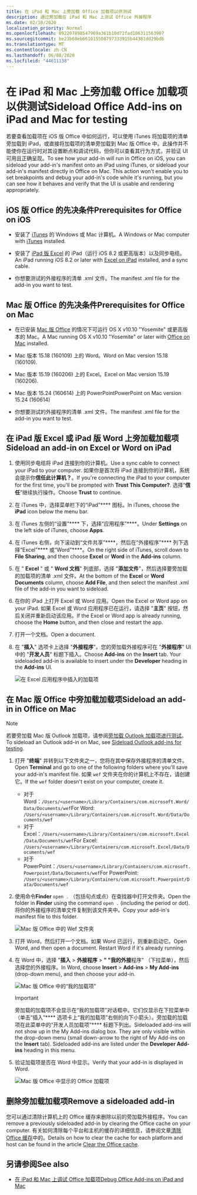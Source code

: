```yaml
---
title: 在 iPad 和 Mac 上旁加载 Office 加载项以供测试
description: 通过旁加载在 iPad 和 Mac 上测试 Office 外接程序
ms.date: 02/18/2020
localization_priority: Normal
ms.openlocfilehash: 092207898547969a361b10d72fad106311563907
ms.sourcegitcommit: be23b68eb661015508797333915b44381dd29bdb
ms.translationtype: MT
ms.contentlocale: zh-CN
ms.lasthandoff: 06/08/2020
ms.locfileid: "44611138"
---
```

# <a name="sideload-office-add-ins-on-ipad-and-mac-for-testing"></a><span data-ttu-id="45ffa-103">在 iPad 和 Mac 上旁加载 Office 加载项以供测试</span><span class="sxs-lookup"><span data-stu-id="45ffa-103">Sideload Office Add-ins on iPad and Mac for testing</span></span>

<span data-ttu-id="45ffa-p101">若要查看加载项在 iOS 版 Office 中如何运行，可以使用 iTunes 将加载项的清单旁加载到 iPad，或直接将加载项的清单旁加载到 Mac 版 Office 中。此操作并不能使你在运行时对其设置断点和调试代码，但你可以查看其行为方式，并验证 UI 可用且正确呈现。</span><span class="sxs-lookup"><span data-stu-id="45ffa-p101">To see how your add-in will run in Office on iOS, you can sideload your add-in's manifest onto an iPad using iTunes, or sideload your add-in's manifest directly in Office on Mac. This action won't enable you to set breakpoints and debug your add-in's code while it's running, but you can see how it behaves and verify that the UI is usable and rendering appropriately.</span></span>

## <a name="prerequisites-for-office-on-ios"></a><span data-ttu-id="45ffa-106">iOS 版 Office 的先决条件</span><span class="sxs-lookup"><span data-stu-id="45ffa-106">Prerequisites for Office on iOS</span></span>

- <span data-ttu-id="45ffa-107">安装了 [iTunes](https://www.apple.com/itunes/download/) 的 Windows 或 Mac 计算机。</span><span class="sxs-lookup"><span data-stu-id="45ffa-107">A Windows or Mac computer with [iTunes](https://www.apple.com/itunes/download/) installed.</span></span>

- <span data-ttu-id="45ffa-108">安装了 [iPad 版 Excel](https://itunes.apple.com/us/app/microsoft-excel/id586683407?mt=8) 的 iPad（运行 iOS 8.2 或更高版本）以及同步电缆。</span><span class="sxs-lookup"><span data-stu-id="45ffa-108">An iPad running iOS 8.2 or later with [Excel on iPad](https://itunes.apple.com/us/app/microsoft-excel/id586683407?mt=8) installed, and a sync cable.</span></span>

- <span data-ttu-id="45ffa-109">你想要测试的外接程序的清单 .xml 文件。</span><span class="sxs-lookup"><span data-stu-id="45ffa-109">The manifest .xml file for the add-in you want to test.</span></span>

## <a name="prerequisites-for-office-on-mac"></a><span data-ttu-id="45ffa-110">Mac 版 Office 的先决条件</span><span class="sxs-lookup"><span data-stu-id="45ffa-110">Prerequisites for Office on Mac</span></span>

- <span data-ttu-id="45ffa-111">在已安装 [Mac 版 Office](https://products.office.com/buy/compare-microsoft-office-products?tab=omac) 的情况下可运行 OS X v10.10 "Yosemite" 或更高版本的 Mac。</span><span class="sxs-lookup"><span data-stu-id="45ffa-111">A Mac running OS X v10.10 "Yosemite" or later with [Office on Mac](https://products.office.com/buy/compare-microsoft-office-products?tab=omac) installed.</span></span>

- <span data-ttu-id="45ffa-112">Mac 版本 15.18 (160109) 上的 Word。</span><span class="sxs-lookup"><span data-stu-id="45ffa-112">Word on Mac version 15.18 (160109).</span></span>

- <span data-ttu-id="45ffa-113">Mac 版本 15.19 (160206) 上的 Excel。</span><span class="sxs-lookup"><span data-stu-id="45ffa-113">Excel on Mac version 15.19 (160206).</span></span>

- <span data-ttu-id="45ffa-114">Mac 版本 15.24 (160614) 上的 PowerPoint</span><span class="sxs-lookup"><span data-stu-id="45ffa-114">PowerPoint on Mac version 15.24 (160614)</span></span>

- <span data-ttu-id="45ffa-115">你想要测试的外接程序的清单 .xml 文件。</span><span class="sxs-lookup"><span data-stu-id="45ffa-115">The manifest .xml file for the add-in you want to test.</span></span>

## <a name="sideload-an-add-in-on-excel-or-word-on-ipad"></a><span data-ttu-id="45ffa-116">在 iPad 版 Excel 或 iPad 版 Word 上旁加载加载项</span><span class="sxs-lookup"><span data-stu-id="45ffa-116">Sideload an add-in on Excel or Word on iPad</span></span>

1. <span data-ttu-id="45ffa-117">使用同步电缆将 iPad 连接到你的计算机。</span><span class="sxs-lookup"><span data-stu-id="45ffa-117">Use a sync cable to connect your iPad to your computer.</span></span> <span data-ttu-id="45ffa-118">如果你是首次将 iPad 连接到你的计算机，系统会提示你**信任此计算机？**。</span><span class="sxs-lookup"><span data-stu-id="45ffa-118">If you're connecting the iPad to your computer for the first time, you'll be prompted with **Trust This Computer?**.</span></span> <span data-ttu-id="45ffa-119">选择“**信任**”继续执行操作。</span><span class="sxs-lookup"><span data-stu-id="45ffa-119">Choose **Trust** to continue.</span></span>

2. <span data-ttu-id="45ffa-120">在 iTunes 中，选择菜单栏下的“iPad”\*\*\*\* 图标。</span><span class="sxs-lookup"><span data-stu-id="45ffa-120">In iTunes, choose the **iPad** icon below the menu bar.</span></span>

3. <span data-ttu-id="45ffa-121">在 iTunes 左侧的“设置”\*\*\*\* 下，选择“应用程序”\*\*\*\*。</span><span class="sxs-lookup"><span data-stu-id="45ffa-121">Under **Settings** on the left side of iTunes, choose **Apps**.</span></span>

4. <span data-ttu-id="45ffa-122">在 iTunes 右侧，向下滚动到“文件共享”\*\*\*\*，然后在“外接程序”\*\*\*\* 列下选择“Excel”\*\*\*\* 或“Word”\*\*\*\*。</span><span class="sxs-lookup"><span data-stu-id="45ffa-122">On the right side of iTunes, scroll down to **File Sharing**, and then choose **Excel** or **Word** in the **Add-ins** column.</span></span>

5. <span data-ttu-id="45ffa-123">在 " **Excel** " 或 " **Word 文档**" 列底部，选择 "**添加文件**"，然后选择要旁加载的加载项的清单 .xml 文件。</span><span class="sxs-lookup"><span data-stu-id="45ffa-123">At the bottom of the **Excel** or **Word Documents** column, choose **Add File**, and then select the manifest .xml file of the add-in you want to sideload.</span></span>

6. <span data-ttu-id="45ffa-124">在你的 iPad 上打开 Excel 或 Word 应用。</span><span class="sxs-lookup"><span data-stu-id="45ffa-124">Open the Excel or Word app on your iPad.</span></span> <span data-ttu-id="45ffa-125">如果 Excel 或 Word 应用程序已在运行，请选择 "**主页**" 按钮，然后关闭并重新启动该应用。</span><span class="sxs-lookup"><span data-stu-id="45ffa-125">If the Excel or Word app is already running, choose the **Home** button, and then close and restart the app.</span></span>

7. <span data-ttu-id="45ffa-126">打开一个文档。</span><span class="sxs-lookup"><span data-stu-id="45ffa-126">Open a document.</span></span>

8. <span data-ttu-id="45ffa-127">在 "**插入**" 选项卡上选择 "**外接程序**"。您的旁加载外接程序可在 "**外接程序**" UI 中的 "**开发人员**" 标题下插入。</span><span class="sxs-lookup"><span data-stu-id="45ffa-127">Choose **Add-ins** on the **Insert** tab. Your sideloaded add-in is available to insert under the **Developer** heading in the **Add-ins** UI.</span></span>

    ![在 Excel 应用程序中插入的加载项](../images/excel-insert-add-in.png)

## <a name="sideload-an-add-in-in-office-on-mac"></a><span data-ttu-id="45ffa-129">在 Mac 版 Office 中旁加载加载项</span><span class="sxs-lookup"><span data-stu-id="45ffa-129">Sideload an add-in in Office on Mac</span></span>

> [!NOTE]
> <span data-ttu-id="45ffa-130">若要旁加载 Mac 版 Outlook 加载项，请参阅[旁加载 Outlook 加载项进行测试](../outlook/sideload-outlook-add-ins-for-testing.md)。</span><span class="sxs-lookup"><span data-stu-id="45ffa-130">To sideload an Outlook add-in on Mac, see [Sideload Outlook add-ins for testing](../outlook/sideload-outlook-add-ins-for-testing.md).</span></span>

1. <span data-ttu-id="45ffa-131">打开 "**终端**" 并转到以下文件夹之一，您将在其中保存外接程序的清单文件。</span><span class="sxs-lookup"><span data-stu-id="45ffa-131">Open **Terminal** and go to one of the following folders where you'll save your add-in's manifest file.</span></span> <span data-ttu-id="45ffa-132">如果 `wef` 文件夹在你的计算机上不存在，请创建它。</span><span class="sxs-lookup"><span data-stu-id="45ffa-132">If the `wef` folder doesn't exist on your computer, create it.</span></span>

    - <span data-ttu-id="45ffa-133">对于 Word：`/Users/<username>/Library/Containers/com.microsoft.Word/Data/Documents/wef`</span><span class="sxs-lookup"><span data-stu-id="45ffa-133">For Word:  `/Users/<username>/Library/Containers/com.microsoft.Word/Data/Documents/wef`</span></span>    
    - <span data-ttu-id="45ffa-134">对于 Excel：`/Users/<username>/Library/Containers/com.microsoft.Excel/Data/Documents/wef`</span><span class="sxs-lookup"><span data-stu-id="45ffa-134">For Excel:  `/Users/<username>/Library/Containers/com.microsoft.Excel/Data/Documents/wef`</span></span>
    - <span data-ttu-id="45ffa-135">对于 PowerPoint：`/Users/<username>/Library/Containers/com.microsoft.Powerpoint/Data/Documents/wef`</span><span class="sxs-lookup"><span data-stu-id="45ffa-135">For PowerPoint: `/Users/<username>/Library/Containers/com.microsoft.Powerpoint/Data/Documents/wef`</span></span>

2. <span data-ttu-id="45ffa-136">使用命令**Finder** `open .` （包括句点或点）在查找器中打开文件夹。</span><span class="sxs-lookup"><span data-stu-id="45ffa-136">Open the folder in **Finder** using the command `open .` (including the period or dot).</span></span> <span data-ttu-id="45ffa-137">将你的外接程序的清单文件复制到该文件夹中。</span><span class="sxs-lookup"><span data-stu-id="45ffa-137">Copy your add-in's manifest file to this folder.</span></span>

    ![Mac 版 Office 中的 Wef 文件夹](../images/all-my-files.png)

3. <span data-ttu-id="45ffa-p106">打开 Word，然后打开一个文档。如果 Word 已运行，则重新启动它。</span><span class="sxs-lookup"><span data-stu-id="45ffa-p106">Open Word, and then open a document. Restart Word if it's already running.</span></span>

4. <span data-ttu-id="45ffa-141">在 Word 中，选择 "**插入**  >  **外接程序**  >  **" "我的外接**程序" （下拉菜单），然后选择您的外接程序。</span><span class="sxs-lookup"><span data-stu-id="45ffa-141">In Word, choose **Insert** > **Add-ins** > **My Add-ins** (drop-down menu), and then choose your add-in.</span></span>

    ![Mac 版 Office 中的“我的加载项”](../images/my-add-ins-wikipedia.png)

    > [!IMPORTANT]
    > <span data-ttu-id="45ffa-p107">旁加载的加载项不会显示在“我的加载项”对话框中。它们仅显示在下拉菜单中（单击“插入”\*\*\*\* 选项卡上“我的加载项”右侧的向下小箭头）。旁加载的加载项在此菜单中的“开发人员加载项”\*\*\*\* 标题下列出。</span><span class="sxs-lookup"><span data-stu-id="45ffa-p107">Sideloaded add-ins will not show up in the My Add-ins dialog box. They are only visible within the drop-down menu (small down-arrow to the right of My Add-ins on the **Insert** tab). Sideloaded add-ins are listed under the **Developer Add-ins** heading in this menu.</span></span>

5. <span data-ttu-id="45ffa-146">验证加载项是否在 Word 中显示。</span><span class="sxs-lookup"><span data-stu-id="45ffa-146">Verify that your add-in is displayed in Word.</span></span>

    ![Mac 版 Office 中显示的 Office 加载项](../images/lorem-ipsum-wikipedia.png)

## <a name="remove-a-sideloaded-add-in"></a><span data-ttu-id="45ffa-148">删除旁加载加载项</span><span class="sxs-lookup"><span data-stu-id="45ffa-148">Remove a sideloaded add-in</span></span>

<span data-ttu-id="45ffa-149">您可以通过清除计算机上的 Office 缓存来删除以前的旁加载外接程序。</span><span class="sxs-lookup"><span data-stu-id="45ffa-149">You can remove a previously sideloaded add-in by clearing the Office cache on your computer.</span></span> <span data-ttu-id="45ffa-150">有关如何清除每个平台和主机的缓存的详细信息，请参阅文章[清除 Office 缓存](clear-cache.md)中的。</span><span class="sxs-lookup"><span data-stu-id="45ffa-150">Details on how to clear the cache for each platform and host can be found in the article [Clear the Office cache](clear-cache.md).</span></span>

## <a name="see-also"></a><span data-ttu-id="45ffa-151">另请参阅</span><span class="sxs-lookup"><span data-stu-id="45ffa-151">See also</span></span>

- [<span data-ttu-id="45ffa-152">在 iPad 和 Mac 上调试 Office 加载项</span><span class="sxs-lookup"><span data-stu-id="45ffa-152">Debug Office Add-ins on iPad and Mac</span></span>](debug-office-add-ins-on-ipad-and-mac.md)
